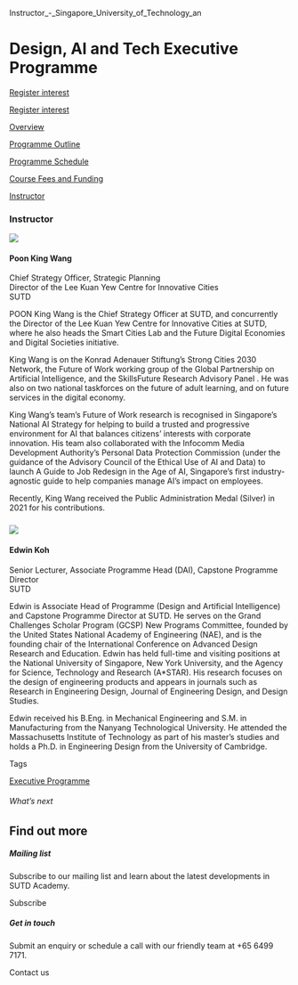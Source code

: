 Instructor_-_Singapore_University_of_Technology_an



Design, AI and Tech Executive Programme
=======================================

[Register interest](/admissions/academy/executive-programme/register-your-interest/?coursename=leading-with-design,-artificial-intelligence-(ai)-and-technology-for-successur-Offerings/executive-programme/daitech)

[Register interest](/admissions/academy/executive-programme/register-your-interest/?coursename=leading-with-design,-artificial-intelligence-(ai)-and-technology-for-successur-Offerings/executive-programme/daitech)

[Overview](/course/daitech/#tabs)

[Programme Outline](/course/daitech/programme-outline/#tabs)

[Programme Schedule](/course/daitech/programme-schedule/#tabs)

[Course Fees and Funding](/course/daitech/course-fees-and-funding/#tabs)

[Instructor](/course/daitech/instructor/#tabs)

### Instructor

![](https://www.sutd.edu.sg/repo/wp-content/uploads/sites/2/2024/11/Poon-King-Wang_11.jpg?w=140)

#### **Poon King Wang**

Chief Strategy Officer, Strategic Planning  
Director of the Lee Kuan Yew Centre for Innovative Cities  
SUTD

POON King Wang is the Chief Strategy Officer at SUTD, and concurrently the Director of the Lee Kuan Yew Centre for Innovative Cities at SUTD, where he also heads the Smart Cities Lab and the Future Digital Economies and Digital Societies initiative.

King Wang is on the Konrad Adenauer Stiftung’s Strong Cities 2030 Network, the Future of Work working group of the Global Partnership on Artificial Intelligence, and the SkillsFuture Research Advisory Panel . He was also on two national taskforces on the future of adult learning, and on future services in the digital economy.

King Wang’s team’s Future of Work research is recognised in Singapore’s National AI Strategy for helping to build a trusted and progressive environment for AI that balances citizens’ interests with corporate innovation. His team also collaborated with the Infocomm Media Development Authority’s Personal Data Protection Commission (under the guidance of the Advisory Council of the Ethical Use of AI and Data) to launch A Guide to Job Redesign in the Age of AI, Singapore’s first industry-agnostic guide to help companies manage AI’s impact on employees.

Recently, King Wang received the Public Administration Medal (Silver) in 2021 for his contributions.

### 

![](https://www.sutd.edu.sg/wp-content/uploads/2024/12/xepd-faculty-edwin-koh-2024.jpg.pagespeed.ic_.nH2oUH8fyn_5968834_6480013.webp?w=220)

#### **Edwin Koh**

Senior Lecturer, Associate Programme Head (DAI), Capstone Programme Director  
SUTD

Edwin is Associate Head of Programme (Design and Artificial Intelligence) and Capstone Programme Director at SUTD. He serves on the Grand Challenges Scholar Program (GCSP) New Programs Committee, founded by the United States National Academy of Engineering (NAE), and is the founding chair of the International Conference on Advanced Design Research and Education. Edwin has held full-time and visiting positions at the National University of Singapore, New York University, and the Agency for Science, Technology and Research (A\*STAR). His research focuses on the design of engineering products and appears in journals such as Research in Engineering Design, Journal of Engineering Design, and Design Studies.

Edwin received his B.Eng. in Mechanical Engineering and S.M. in Manufacturing from the Nanyang Technological University. He attended the Massachusetts Institute of Technology as part of his master’s studies and holds a Ph.D. in Engineering Design from the University of Cambridge.

Tags

[Executive Programme](/admissions/academy/courses-and-modules/?academy-type-course=1788)

###### What’s next

Find out more
-------------

##### Mailing list

Subscribe to our mailing list and learn about the latest developments in SUTD Academy.

Subscribe

##### Get in touch

Submit an enquiry or schedule a call with our friendly team at +65 6499 7171.

Contact us

